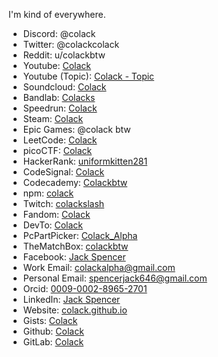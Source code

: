 I'm kind of everywhere.

- Discord: @colack
- Twitter: @colackcolack
- Reddit: u/colackbtw
- Youtube: [Colack](https://www.youtube.com/@colack)
- Youtube (Topic): [Colack - Topic](https://www.youtube.com/channel/UCa32Y7OmFbFanJwkNYBJ4Gw)
- Soundcloud: [Colack](https://soundcloud.com/colack)
- Bandlab: [Colacks](https://www.bandlab.com/colacks)
- Speedrun: [Colack](https://www.speedrun.com/users/Colack)
- Steam: [Colack](https://steamcommunity.com/id/colack)
- Epic Games: @colack btw
- LeetCode: [Colack](https://leetcode.com/colack/)
- picoCTF: [Colack](https://play.picoctf.org/users/colack)
- HackerRank: [uniformkitten281](https://www.hackerrank.com/profile/UniformKitten281)
- CodeSignal: [Colack](https://app.codesignal.com/profile/colack)
- Codecademy: [Colackbtw](https://www.codecademy.com/profiles/colackbtw)
- npm: [colack](https://www.npmjs.com/~colack)
- Twitch: [colackslash](https://www.twitch.tv/colackslash)
- Fandom: [Colack](https://community.fandom.com/wiki/User:Colack)
- DevTo: [Colack](https://dev.to/colack/)
- PcPartPicker: [Colack_Alpha](https://pcpartpicker.com/user/Colack_Alpha/)
- TheMatchBox: [colackbtw](https://thematchbox.gg/user/colackbtw)
- Facebook: [Jack Spencer](https://www.facebook.com/profile.php?id=61556660584139)
- Work Email: colackalpha@gmail.com
- Personal Email: spencerjack646@gmail.com
- Orcid: [0009-0002-8965-2701](https://orcid.org/0009-0002-8965-2701)
- LinkedIn: [Jack Spencer](https://www.linkedin.com/in/jack-spencer-83a0a7277/)
- Website: [colack.github.io](https://colack.github.io)
- Gists: [Colack](https://gist.github.com/Colack)
- Github: [Colack](https://github.com/Colack)
- GitLab: [Colack](https://gitlab.com/Colack)